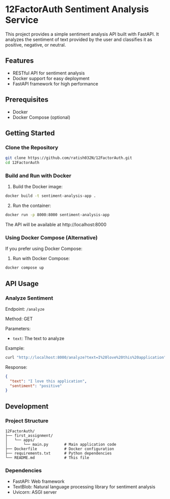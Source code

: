 # 12FactorAuth Sentiment Analysis Service

This project provides a simple sentiment analysis API built with FastAPI. It analyzes the sentiment of text provided by the user and classifies it as positive, negative, or neutral.

## Features

- RESTful API for sentiment analysis
- Docker support for easy deployment
- FastAPI framework for high performance

## Prerequisites

- Docker
- Docker Compose (optional)

## Getting Started

### Clone the Repository

```bash
git clone https://github.com/ratish032N/12FactorAuth.git
cd 12FactorAuth
```

### Build and Run with Docker

1. Build the Docker image:

```bash
docker build -t sentiment-analysis-app .
```

2. Run the container:

```bash
docker run -p 8000:8000 sentiment-analysis-app
```

The API will be available at http://localhost:8000

### Using Docker Compose (Alternative)

If you prefer using Docker Compose:

1. Run with Docker Compose:

```bash
docker compose up
```

## API Usage

### Analyze Sentiment

Endpoint: `/analyze`

Method: GET

Parameters:
- `text`: The text to analyze

Example:

```bash
curl "http://localhost:8000/analyze?text=I%20love%20this%20application"
```

Response:
```json
{
  "text": "I love this application",
  "sentiment": "positive"
}
```

## Development

### Project Structure

```
12FactorAuth/
├── first_assignment/
│   └── apps/
│       └── main.py       # Main application code
├── Dockerfile            # Docker configuration
├── requirements.txt      # Python dependencies
└── README.md             # This file
```

### Dependencies

- FastAPI: Web framework
- TextBlob: Natural language processing library for sentiment analysis
- Uvicorn: ASGI server
